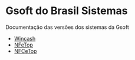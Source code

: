 # Gsoft do Brasil Sistemas

Documentação das versões dos sistemas da Gsoft

- [Wincash](./version/Wincash.md)
- [NFeTop](./version/NFeTop.md)
- [NFCeTop](./version/NFCeTop.md)

<!-- - [3002](./version/3002.md)
- [3001](./version/3001.md)
- [3000](./version/3000.md)
-->
